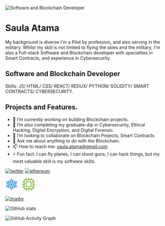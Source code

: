 ![Software and Blockchain Developer ](https://user-images.githubusercontent.com/67302466/129636415-eed9c35d-595e-4ede-bc3b-7b6c6a5bdf16.jpg)

# Saula Atama 
My background is diverse I'm a Pilot by profession, and also serving in the military. Whilst my skill is not limited to flying the skies and the military, I'm also a Full-stack Software and Blockchain developer with specialties in Smart Contracts, and experience in Cybersecurity.



## Software and Blockchain Developer

Skills: 
JS/ HTML/ CSS/ REACT/ REDUX/ PYTHON/ SOLIDITY/ SMART CONTRACTS/ CYBERSECURITY.






## Projects and Features.


- 🔭 I’m currently working on building Blockchain projects. 
- 🌱 I’m also completing my graduate-dip in Cybersecurity, Ethical Hacking, Digital Encryption, and Digital Forensic.   
- 👯 I’m looking to collaborate on Blockchain Projects, Smart Contracts  
- 💬 Ask me about anything to do with the Blockchain. 
- 📫 How to reach me: saula.atama@gmail.com 
- ⚡ Fun fact: I can fly planes, I can shoot guns, I can hack things, but my most valuable skill is my software skills. 



[<img src='https://cdn.jsdelivr.net/npm/simple-icons@3.0.1/icons/twitter.svg' alt='twitter' height='40'>](https://twitter.com/CeasarBlades)  [<img src='https://cdn.jsdelivr.net/npm/simple-icons@3.0.1/icons/ethereum.svg' alt='ethereum' height='40'>](https://ethereum.org/en/)  
 

<a href='https://archiveprogram.github.com/'><img src='https://raw.githubusercontent.com/acervenky/animated-github-badges/master/assets/acbadge.gif' width='40' height='40'></a> <a href='https://docs.github.com/en/developers'><img src='https://raw.githubusercontent.com/acervenky/animated-github-badges/master/assets/devbadge.gif' width='40' height='40'></a> 

[![trophy](https://github-profile-trophy.vercel.app/?username=CeasarBlades)](https://github.com/ryo-ma/github-profile-trophy)

![GitHub stats](https://github-readme-stats.vercel.app/api?username=CeasarBlades&show_icons=true&count_private=true)  

![GitHub Activity Graph](https://activity-graph.herokuapp.com/graph?username=CeasarBlades)  

